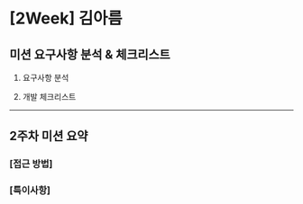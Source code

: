 # [2Week] 김아름

## 미션 요구사항 분석 & 체크리스트

1. 요구사항 분석


2. 개발 체크리스트

---

## 2주차 미션 요약

### [접근 방법]


### [특이사항]



